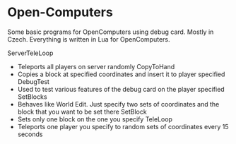 # Open-Computers
Some basic programs for OpenComputers using debug card. Mostly in Czech.
Everything is written in Lua for OpenComputers.

ServerTeleLoop
  - Teleports all players on server randomly
CopyToHand
  - Copies a block at specified coordinates and insert it to player specified
DebugTest
  - Used to test various features of the debug card on the player specified
SetBlocks
  - Behaves like World Edit. Just specify two sets of coordinates and the block that you want to be set there
SetBlock
  - Sets only one block on the one you specify
TeleLoop
  - Teleports one player you specify to random sets of coordinates every 15 seconds
